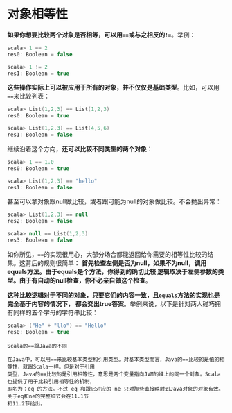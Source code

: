 对象相等性
================================================================================
**如果你想要比较两个对象是否相等，可以用`==`或与之相反的`!=`**。举例：
```scala
scala> 1 == 2
res0: Boolean = false

scala> 1 != 2
res1: Boolean = true
```
**这些操作实际上可以被应用于所有的对象，并不仅仅是基础类型**。比如，可以用`==`来比较列表：
```scala
scala> List(1,2,3) == List(1,2,3)
res0: Boolean = true

scala> List(1,2,3) == List(4,5,6)
res1: Boolean = false
```
继续沿着这个方向，**还可以比较不同类型的两个对象**：
```scala
scala> 1 == 1.0
res0: Boolean = true

scala> List(1,2,3) == "hello"
res1: Boolean = false
```
甚至可以拿对象跟null做比较，或者跟可能为null的对象做比较。不会抛出异常：
```scala
scala> List(1,2,3) == null
res2: Boolean = false

scala> null == List(1,2,3)
res3: Boolean = false
```
如你所见，`==`的实现很用心，大部分场合都能返回给你需要的相等性比较的结果。这背后的规则很简单：
**首先检查左侧是否为null，如果不为null，调用equals方法。由于equals是个方法，你得到的确切比较
逻辑取决于左侧参数的类型。由于有自动的null检查，你不必亲自做这个检查**。

**这种比较逻辑对于不同的对象，只要它们的内容一致，且`equals`方法的实现也是完全基于内容的情况下，
都会交出true答案**。举例来说，以下是针对两人碰巧拥有同样的五个字母的字符串比较：
```scala
scala> ("He" + "llo") == "Hello"
res0: Boolean = true
```
```
Scala的==跟Java的不同

在Java中，可以用==来比较基本类型和引用类型。对基本类型而言，Java的==比较的是值的相等性，就跟Scala一样。但是对于引用
类型，Java的==比较的是引用相等性，意思是两个变量指向JVM的堆上的同一个对象。Scala也提供了用于比较引用相等性的机制，
即名为：eq 的方法。不过 eq 和跟它对应的 ne 只对那些直接映射到Java对象的对象有效。关于eq和ne的完整细节会在11.1节
和11.2节给出。
```
